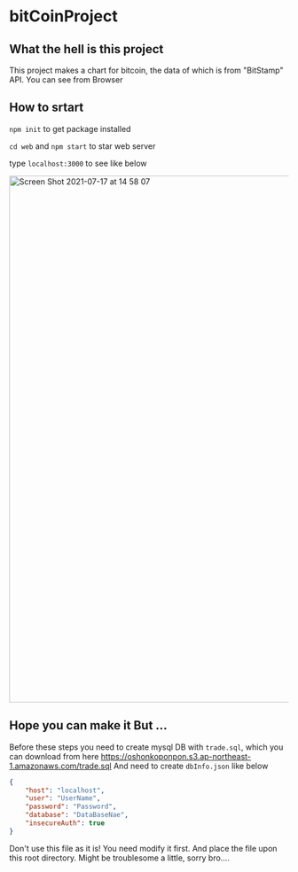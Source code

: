 # bitCoinProject


## What the hell is this project

This project makes a chart for bitcoin, the data of which is from "BitStamp" API.
You can see from Browser

## How to srtart

`npm init` to get package installed

`cd web` and `npm start` to star web server

type `localhost:3000` to see like below

<img width="951" alt="Screen Shot 2021-07-17 at 14 58 07" src="https://user-images.githubusercontent.com/43209874/126027481-1d31a9b8-cbc0-4267-a6f6-03b98d1e2533.png">

## Hope you can make it But ...

Before these steps you need to create mysql DB with `trade.sql`, which you can download from here https://oshonkoponpon.s3.ap-northeast-1.amazonaws.com/trade.sql
And need to create `dbInfo.json` like below
```json
{
    "host": "localhost",
    "user": "UserName",
    "password": "Password",
    "database": "DataBaseNae",
    "insecureAuth": true
}
```
Don't use this file as it is! You need modify it first. And place the file upon this root directory.
Might be troublesome a little, sorry bro....
